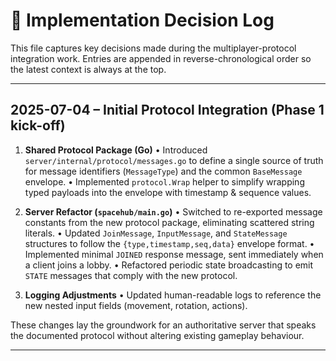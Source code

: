 # 📜 Implementation Decision Log

This file captures key decisions made during the multiplayer-protocol integration work. Entries are appended in reverse-chronological order so the latest context is always at the top.

---

## 2025-07-04 – Initial Protocol Integration (Phase 1 kick-off)

1. **Shared Protocol Package (Go)**
   • Introduced `server/internal/protocol/messages.go` to define a single source of truth for message identifiers (`MessageType`) and the common `BaseMessage` envelope.
   • Implemented `protocol.Wrap` helper to simplify wrapping typed payloads into the envelope with timestamp & sequence values.

2. **Server Refactor (`spacehub/main.go`)**
   • Switched to re-exported message constants from the new protocol package, eliminating scattered string literals.
   • Updated `JoinMessage`, `InputMessage`, and `StateMessage` structures to follow the `{type,timestamp,seq,data}` envelope format.
   • Implemented minimal `JOINED` response message, sent immediately when a client joins a lobby.
   • Refactored periodic state broadcasting to emit `STATE` messages that comply with the new protocol.

3. **Logging Adjustments**
   • Updated human-readable logs to reference the new nested input fields (movement, rotation, actions).

These changes lay the groundwork for an authoritative server that speaks the documented protocol without altering existing gameplay behaviour.

---